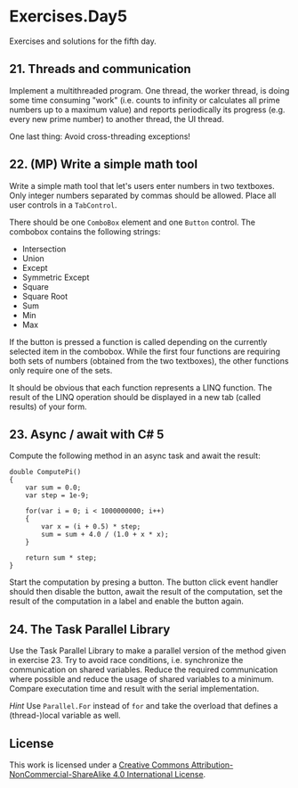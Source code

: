 # Exercises.Day5

Exercises and solutions for the fifth day.

## 21. Threads and communication

Implement a multithreaded program. One thread, the worker thread, is doing some time consuming "work" (i.e. counts to infinity or calculates all prime numbers up to a maximum value) and reports periodically its progress (e.g. every new prime number) to another thread, the UI thread.

One last thing: Avoid cross-threading exceptions!

## 22. (**MP**) Write a simple math tool

Write a simple math tool that let's users enter numbers in two textboxes. Only integer numbers separated by commas should be allowed. Place all user controls in a `TabControl`.

There should be one `ComboBox` element and one `Button` control. The combobox contains the following strings:

* Intersection
* Union
* Except
* Symmetric Except
* Square
* Square Root
* Sum
* Min
* Max

If the button is pressed a function is called depending on the currently selected item in the combobox. While the first four functions are requiring both sets of numbers (obtained from the two textboxes), the other functions only require one of the sets.

It should be obvious that each function represents a LINQ function. The result of the LINQ operation should be displayed in a new tab (called results) of your form.

## 23. Async / await with C# 5

Compute the following method in an async task and await the result:

    double ComputePi()
    {
    	var sum = 0.0;
        var step = 1e-9;

        for(var i = 0; i < 1000000000; i++)
        {
            var x = (i + 0.5) * step;
            sum = sum + 4.0 / (1.0 + x * x); 
        }

        return sum * step;
    }

Start the computation by presing a button. The button click event handler should then disable the button, await the result of the computation, set the result of the computation in a label and enable the button again.

## 24. The Task Parallel Library

Use the Task Parallel Library to make a parallel version of the method given in exercise 23. Try to avoid race conditions, i.e. synchronize the communication on shared variables. Reduce the required communication where possible and reduce the usage of shared variables to a minimum. Compare executation time and result with the serial implementation.

*Hint* Use `Parallel.For` instead of `for` and take the overload that defines a (thread-)local variable as well.

## License
This work is licensed under a [Creative Commons Attribution-NonCommercial-ShareAlike 4.0 International License](http://creativecommons.org/licenses/by-nc-sa/4.0/).
